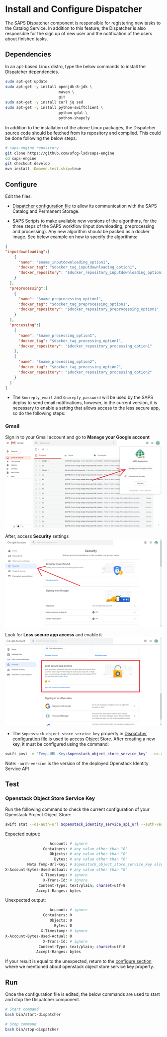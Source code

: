 # Install and Configure Dispatcher

The SAPS Dispatcher component is responsible for registering new tasks to the Catalog Service. In addition to this feature, the Dispatcher is also responsible for the sign up of new user and the notification of the users about finished tasks.
  
## Dependencies

In an apt-based Linux distro, type the below commands to install the Dispatcher dependencies.

```bash
sudo apt-get update
sudo apt-get -y install openjdk-8-jdk \
                        maven \
                        git
sudo apt-get -y install curl jq sed
sudo apt-get -y install python-swiftclient \
                        python-gdal \
                        python-shapely
```

In addition to the installation of the above Linux packages, the Dispatcher source code should be fetched from its repository and compiled. This could be done following the below steps:

```bash
# saps-engine repository
git clone https://github.com/ufcg-lsd/saps-engine
cd saps-engine
git checkout develop
mvn install -Dmaven.test.skip=true
```

## Configure

Edit the files:
- [Dispatcher configuration file](/config/dispatcher.conf) to allow its communication with the SAPS Catalog and Permanent Storage.

- [SAPS Scripts](/resources/execution_script_tags.json) to make available new versions of the algorithms, for the three steps of the SAPS workflow (input downloading, preprocessing and processing). Any new algorithm should be packed as a docker image. See below example on how to specify the algorithms:
    
```json
{
"inputdownloading":[
    {
      "name": "$name_inputdownloading_option1",
      "docker_tag": "$docker_tag_inputdownloading_option1",
      "docker_repository": "$docker_repository_inputdownloading_option1"
    }
  ],
  "preprocessing":[
    {
      "name": "$name_preprocessing_option1",
      "docker_tag": "$docker_tag_preprocessing_option1",
      "docker_repository": "$docker_repository_preprocessing_option1"
    }
  ],
  "processing":[
    {
      "name": "$name_processing_option1",
      "docker_tag": "$docker_tag_processing_option1",
      "docker_repository": "$docker_repository_processing_option1"
    },
    {
      "name": "$name_processing_option2",
      "docker_tag": "$docker_tag_processing_option2",
      "docker_repository": "$docker_repository_processing_option2"
    }
  ]
}
```

- The `$noreply_email` and `$noreply_password` will be used by the SAPS deploy to send email notifications, however, in the current version, it is necessary to enable a setting that allows access to the less secure app, so do the following steps:

### Gmail

Sign in to your Gmail account and go to **Manage your Google account**
![Manage your Google account](img/dispatcher-install-configure-noreply-email-img1.png)

After, access **Security** settings
![Security settings](img/dispatcher-install-configure-noreply-email-img2.png)

Look for **Less secure app access** and enable it
![Less secure app access](img/dispatcher-install-configure-noreply-email-img3.png)

- The `$openstack_object_store_service_key` property in [Dispatcher configuration file](/config/dispatcher.conf) is used to access Object Store. After creating a new key, it must be configured using the command:

```bash
swift post -m "Temp-URL-Key:$openstack_object_store_service_key" --os-auth-url $openstack_identity_service_api_url --auth-version 3 --os-user-id $openstack_user_id --os-password $openstack_user_password --os-project-id $openstack_project_id
```

Note: ```-auth-version``` is the version of the deployed Openstack Identity Service API

## Test

### Openstack Object Store Service Key

Run the following command to check the current configuration of your Openstack Project Object Store:

```bash
swift stat --os-auth-url $openstack_identity_service_api_url --auth-version 3 --os-user-id $openstack_user_id --os-password $openstack_user_password --os-project-id $openstack_project_id
```

Expected output:
```bash
                    Account: # ignore
                 Containers: # any value other than "0"
                    Objects: # any value other than "0"
                      Bytes: # any value other than "0"
          Meta Temp-Url-Key: # $openstack_object_store_service_key also the one configured in /config/dispatcher
X-Account-Bytes-Used-Actual: # any value other than "0"
                X-Timestamp: # ignore
                 X-Trans-Id: # ignore
               Content-Type: text/plain; charset=utf-8
              Accept-Ranges: bytes
```

Unexpected output:
```bash
                    Account: # ignore
                 Containers: 0
                    Objects: 0
                      Bytes: 0
                X-Timestamp: # ignore
X-Account-Bytes-Used-Actual: 0
                 X-Trans-Id: # ignore
               Content-Type: text/plain; charset=utf-8
              Accept-Ranges: bytes
```

If your result is equal to the unexpected, return to the [configure section](https://github.com/ufcg-lsd/saps-engine/blob/develop/docs/dispatcher-install.md#configure) where we mentioned about openstack object store service key property.

## Run

Once the configuration file is edited, the below commands are used to start and stop the Dispatcher component.

```bash
# Start command
bash bin/start-dispatcher
```

```bash
# Stop command
bash bin/stop-dispatcher
```

